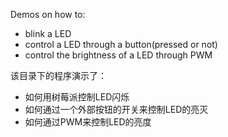 Demos on how to:
* blink a LED
* control a LED through a button(pressed or not)
* control the brightness of a LED through PWM

该目录下的程序演示了：
* 如何用树莓派控制LED闪烁
* 如何通过一个外部按钮的开关来控制LED的亮灭
* 如何通过PWM来控制LED的亮度
